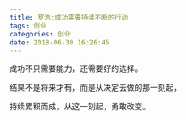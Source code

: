 ```yaml
---
title: 罗浩:成功需要持续不断的行动
tags: 创业
categories: 创业
date: 2018-06-30 16:26:45
---
```


成功不只需要能力，还需要好的选择。

结果不是将来才有，而是从决定去做的那一刻起，

持续累积而成，从这一刻起，勇敢改变。